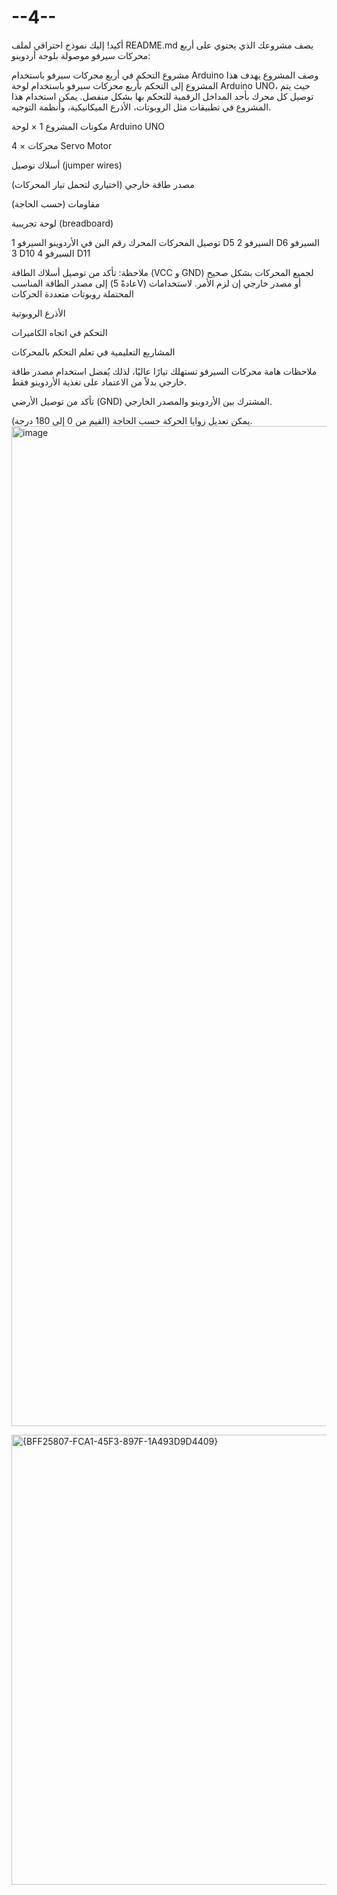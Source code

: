 # --4--
أكيد! إليك نموذج احترافي لملف README.md يصف مشروعك الذي يحتوي على أربع محركات سيرفو موصولة بلوحة أردوينو:

مشروع التحكم في أربع محركات سيرفو باستخدام Arduino
وصف المشروع
يهدف هذا المشروع إلى التحكم بأربع محركات سيرفو باستخدام لوحة Arduino UNO، حيث يتم توصيل كل محرك بأحد المداخل الرقمية للتحكم بها بشكل منفصل. يمكن استخدام هذا المشروع في تطبيقات مثل الروبوتات، الأذرع الميكانيكية، وأنظمة التوجيه.

مكونات المشروع
1 × لوحة Arduino UNO

4 × محركات Servo Motor

أسلاك توصيل (jumper wires)

مصدر طاقة خارجي (اختياري لتحمل تيار المحركات)

مقاومات (حسب الحاجة)

لوحة تجريبية (breadboard)

توصيل المحركات
المحرك	رقم البن في الأردوينو
السيرفو 1	D5
السيرفو 2	D6
السيرفو 3	D10
السيرفو 4	D11

ملاحظة: تأكد من توصيل أسلاك الطاقة (VCC و GND) لجميع المحركات بشكل صحيح إلى مصدر الطاقة المناسب (عادةً 5V) أو مصدر خارجي إن لزم الأمر.
لاستخدامات المحتملة
روبوتات متعددة الحركات

الأذرع الروبوتية

التحكم في اتجاه الكاميرات

المشاريع التعليمية في تعلم التحكم بالمحركات

ملاحظات هامة
محركات السيرفو تستهلك تيارًا عاليًا، لذلك يُفضل استخدام مصدر طاقة خارجي بدلاً من الاعتماد على تغذية الأردوينو فقط.

تأكد من توصيل الأرضي (GND) المشترك بين الأردوينو والمصدر الخارجي.

يمكن تعديل زوايا الحركة حسب الحاجة (القيم من 0 إلى 180 درجة).
<img width="900" height="1600" alt="image" src="https://github.com/user-attachments/assets/0a6190df-61a5-4b18-aa97-cfa77df8754e" />

<img width="1366" height="720" alt="{BFF25807-FCA1-45F3-897F-1A493D9D4409}" src="https://github.com/user-attachments/assets/1fed0be1-7e4c-4456-9621-a1de4b57f25e" />
